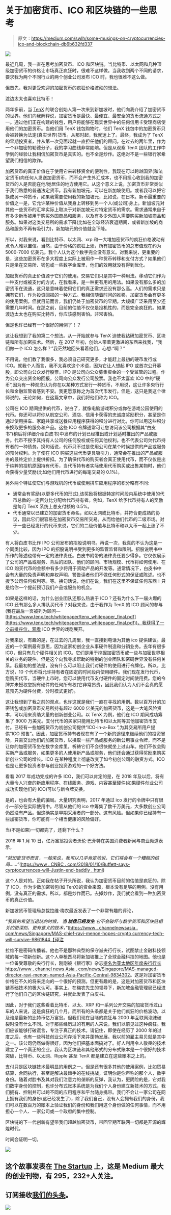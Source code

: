 # 关于加密货币、ICO 和区块链的一些思考

> 原文：<https://medium.com/swlh/some-musings-on-cryptocurrencies-ico-and-blockchain-db6b632fd337>

![](img/4d374aed22604f7e50219cd293f751db.png)

最近几周，我一直在思考加密货币、ICO 和区块链。当比特币、以太网和几种顶级加密货币的价格让市场真正疯狂时，很难不这样做。当我收到两个不同的请求，要求我为两个不同行业的两个创业公司发布 ICO 时，我也很难不这么做。

但首先，我对更受欢迎的加密货币的疯狂价格波动的想法。

渡边太太也喜欢比特币！

两年多前，当 [TenX](https://medium.com/u/41ee9d3dc15e?source=post_page-----db6b632fd337--------------------------------) 的联合创始人第一次来到新加坡时，他们向我介绍了加密货币的世界。他们向我解释说，加密货币是最快、最便宜、最安全的货币流通方式之一。通过他们正在构建的钱包，用户将能够在现实世界中的任何信用卡受理商店使用他们的加密货币。当他们用 TenX 钱包购物时，他们 TenX 钱包中的加密货币只会被转换为法定(真实世界)货币。从那时起，我就迷上了。最终，我成为了 TenX 的早期投资者，并从第一次见面起就一直担任他们的顾问。在过去的两年里，作为一个非加密的勒德分子，我的学习曲线非常陡峭。但是从观察 TenX 团队的工作中学到的经验让我相信加密货币是真实的。也不全是炒作。这绝对不是一些银行家希望我们相信的欺诈。

加密货币的真正价值在于使用它来转移资金的便利性。我现在可以跨越国界(和法定货币)向任何人发送加密货币，而不会产生外汇成本，也不用担心收到我的加密货币的人是否能在他/她居住的地方使用它。从这个意义上说，加密货币非常类似于我们熟悉的普通法定货币。我有新加坡元，可以在新加坡使用。或者我可以把它换成另一种货币，如果我需要使用我的新加坡元，比如说，在日本。新币最重要的价值之一是，它允许某种价值从我身上转移到另一个人(或公司)身上。新加坡元对其他一些货币的汇率实际上取决于对新加坡元对特定货币的需求。需求通常来自于有多少新币被用于购买外国商品和服务，以及有多少外国人需要购买新加坡商品和服务。如果对这类交易所的需求下降(比如在全球经济衰退期间，或者新加坡的商品和服务不再有吸引力)，新加坡元的价值就会下降。

所以，对我来说，看到比特币、以太网、xrp 和一大堆加密货币的疯狂价格波动有点令人难以置信。当然，由于价格的疯狂上涨，所有加密货币的总市值现在约为 5000-7000 亿美元。我个人认为这个数字完全没有意义。对我来说，更重要的是，这些加密货币在多大程度上实际上被用作一种货币转移和支付方式？如果他们只是坐在交易所、钱包或一些数字金库里，他们的效用就没有得到优化。

加密货币的真正价值源于它们的使用。交易它们只是其中一种用法。移动它们作为一种支付或被支付的方式，在我看来，是一种更有用的用法。如果没有那么多的加密货币在流通，这只是意味着使用它们的真正需求还没有那么高。人们的需求只是拥有它们，作为投资回报的一种方式。我相信随着时间的推移，加密货币会有更多的使用案例。但就目前而言，我们仍处于加密货币的早期。大规模广泛采用至少还需要几年时间。在那之前，目前的估值不仅仅是投机性的，而是完全疯狂的。如果渡边太太也在购买比特币，你应该感到害怕。非常害怕。

但是也许已经有一个很好的用例了！？

这让我想到了我的第二个想法。从一开始就参与 TenX 迫使我钻研加密货币、区块链和所有加密技术。然后，在 2017 年初，创始人带着更激进的东西来找我，“我们做一个 ICO 怎么样？”我茫然地回头看着他们，心想:“啊？”

不用说，他们教了我很多，我必须自己研究更多，才能赶上最初的硬币发行或 ICO。就我个人而言，我不太喜欢这个术语，因为它让人想起 IPO 或首次公开募股，即公司向公众发行股票。IPO 是公司向公众募集资金的一个受监管的过程。作为公众交出资金的回报，公司向公众发行公司股票。我也不太喜欢 ICO 中的“硬币”,因为有一种观念认为你在以某种方式发行一种货币，不用说，这让许多央行行长和金融监管者感到不安。我更愿意称之为首次代币发行。但是，这只是我这个律师说的。无论如何，在这篇文章中，我们将他们称为 ICO。

公司在 ICO 期间提供的代币，说白了，就像电脑游戏积分或你在游戏公园使用的代币。你还可以将你从航空公司、酒店、信用卡获得的忠诚度奖励积分，甚至是你通过使用拼车、家庭共享或送餐应用程序获得的积分进行对比，你可以用这些积分来换取更多的服务和产品。这些 ICO 令牌通常可让您访问该公司根据其“白皮书”(稍后将详细介绍白皮书)中发布的计划已经推出或计划适时推出的产品或服务。代币不授予其持有人公司的任何股权或任何其他权利。也不代表公司欠代币持有者的一种债务。换句话说，代币只不过是使用公司在某个时候提供的产品或服务的预付权利。为了使在 ICO 购买这些代币更具吸引力，通常会在推出的产品或服务的最终定价上提供折扣。为了确保代币的购买者会真正使用代币，而不仅仅是出于纯粹的投机原因持有代币，当代币持有者实际使用代币购买或出售某物时，他们会获得少量奖励(比如他们用代币进行的每笔交易的 0.1%)。

另外两个特征使它们与游戏机的代币或使用拼车应用程序的积分略有不同:

*   通常会有奖励(以更多代币的形式),该奖励将根据特定时间段内系统中使用的代币总数的一定百分比分配给代币持有者。例如，TenX 给予代币持有人的奖励是每月 TenX 系统上总支付额的 0.5%。
*   代币通常以已建立的加密货币命名，如以太网或比特币，并符合更成熟的协议，因此它们很容易在加密货币交易所交易。从而给他们代币的二级市场。对于一些已经发行的代币来说，它们的二级价值与比特币和以太币一起上涨了不少。

有人将白皮书比作 IPO 公司发布的招股说明书。再说一次，我真的不认为这是一个同类比较，因为 IPO 的招股说明书受到更多的监管监督和限制。招股说明书中所作的陈述也带有一定的法律责任。白皮书附带的法律责任要少得多。它仅仅展示了公司的产品或服务、背后的团队、他们的顾问、市场规模、代币将如何使用、在 ICO 购买代币的金额中有多少将用于资助产品的开发等。通常情况下，白皮书中会有大量的免责声明和弃权声明，警告读者他们不做任何形式的保证或陈述。也不授予公司任何权利等。等。换句话说，他们在说，我们在这里不保证任何东西！只是给你一个提前预订我们产品或服务的机会。

如果是这样的话，为什么创业团队还那么热衷于 ICO？还有为什么下一届火爆的 ICO 还有那么多人排队买代币？对我来说，由于我作为 TenX 的 ICO 顾问的参与(我在最后一页被列为顾问—[https://www.tenx.tech/whitepaper/tenx_whitepaper_final.pdf](https://www.tenx.tech/whitepaper/tenx_whitepaper_final.pdf))，我获得了一个前排座位，观看 ICO 世界的戏剧展开。

对我来说，有趣的是，在过去的几周里，我一直接到电话为其他 ico 提供建议。最近的一个案例最有意思，因为这家初创企业从事硬件制造和分销业务。去年有很多 ICO，但只有几个硬件相关的 ICO。它们是用于挖掘加密货币或一些与加密世界相关的业务的硬件。但是这个向我寻求帮助的特别的创业团队和密码世界没有任何关系。我最初的想法是，没有什么可以阻止我们对硬件的使用进行令牌化。所以，比方说，10 个代币将允许持有者在固定的时间段内使用硬件。我们现在发行代币，您购买代币，当硬件上市时，您可以使用代币支付硬件的固定时间使用费。您的令牌并未授权您拥有硬件的任何所有权(它非常昂贵，因此我们认为人们不会真的愿意预先为硬件付费，分时模式更好)。

这让我想到了我之前的观点，也许这就是我们一直在寻找的用例。数以百万计的加密钱包或加密货币交易所持有超过 6000 亿美元的加密货币，这是一大笔风险资本，可以用来资助大量的创新创业公司。以 TenX 为例，他们在 ICO 期间成功筹集了 8000 万美元。支付代币的买家只能用比特币和以太网等其他加密货币支付。已经有一些加密货币为初创公司提供“ICO-in-a-Box ”,为其交易所用户提供“ICO 预售”。因此，加密货币持有者现在有了一个新的途径来继续他们的投资冒险，只需交出他们的加密货币，以换取一些产品或服务的新公用事业令牌，而不是让你的加密货币坐在数字金库里，祈祷它们不会很快就坐上过山车。他们不仅会购买新产品或服务，如果更多的人使用新产品或服务，他们还会通过获得奖励来购买新创业公司的增长。ICO 在某种程度上彻底改变了如今初创公司的融资方式。ICO 也是让更多投资者参与创业投资游戏的一个好方法。

看看 2017 年成功完成的许多 ICO，我们可以肯定的是，在 2018 年及以后，将有大量令人兴奋的新应用程序、在线服务、游戏、内容甚至硬件(如果硬件创业公司成功实现他们的 ICO)可以与新令牌交换。

是的，也会有大量的骗局。大量研究表明，2017 年通过 ico 发行的令牌中只有很小一部分在实际使用中。尽管从他们的 ico 中筹集了数千万美元，大多数创业公司仍然没有产品。但这确实是早期采用者的一部分。这有风险。但如果你已经持有一些加密货币，你可能有一个相当健康的风险偏好。

当(不是如果)一切都完了，还剩下什么？

2018 年 1 月 10 日，亿万富翁投资者沃伦·巴菲特在美国消费者新闻与商业频道表示，

*“就加密货币而言，一般来说，我可以几乎肯定地说，它们将会有一个糟糕的结局……”*([https://www . CNBC . com/2018/01/10/Buffett-says-cyrptocurrences-will-Justin-end-baddly . html](https://www.cnbc.com/2018/01/10/buffett-says-cyrptocurrencies-will-almost-certainly-end-badly.html))

这个人是对的。正如我在帖子开头所说，我认为加密货币目前的估值是疯狂的。除了 ICO，作为少数加密钱包(如 TenX)的资金来源，根本没有足够的用例。没有用例，没有真正的需求。所以，都是炒作而已。去掉炒作，我们就会看到一种加密货币的真正价值。

新加坡货币管理局总裁拉维·梅农最近发表了一个非常有趣的评论，

*“我真的希望当退烧的时候，* ***当*** ***崩盘已经发生*** *它不会破坏与数字货币和区块链相关的更深刻、更有意义的技术，”*([https://www . channelnewsasia . com/news/Singapore/MAS-chief-ravi-menon-hopes-crypto currency-tech-will-survive-9861844【译注](https://www.channelnewsasia.com/news/singapore/mas-chief-ravi-menon-hopes-cryptocurrency-tech-will-survive-9861844)

拉维不是密码传播者。他也不是那种典型的保守派央行行长，试图禁止金融科技领域的每一项新创新。这个人单枪匹马将新加坡推上了全球金融科技的地图。他也是一位备受尊敬的央行行长，刚刚被《银行家》杂志[提名为亚太地区年度央行行长 https://www . channel news Asia . com/news/Singapore/MAS-managed-director-ravi-menon-named-Asia-Pacific-Central-9834302](https://www.channelnewsasia.com/news/singapore/mas-managing-director-ravi-menon-named-asia-pacific-central-9834302)。这是对加密货币价格在不久的将来走向的一个很好的预测。但更有趣的是，这是对加密货币和区块链基础技术的极大认可。事实上，在梅农先生的领导下，新加坡金融管理局已经进行了他们自己的区块链研究，并就此发表了白皮书。

因此，对于我们这些看着比特币、以太、XRP 和一系列公开交易的加密货币过山车的人来说，这是疯狂的几个月。而所有的头条都是关于他们疯狂的价格波动，以及谁是最新的比特币亿万富翁。但我们现在目睹的疯狂与 2000 年互联网泡沫破裂时没有什么不同。对于那些经历过的有用的人来说，我们以前见过这种疯狂。我们应该能够打破谎言，专注于真正的技术。请记住，即使在经历了 2000 年的过度之后，也有一些科技创业公司存活下来并蓬勃发展。我以前的雇主易贝就是其中之一。该公司仍然做得很好，因为他们把基本面搞对了。好人利用令人敬畏的技术建立了一个真正的企业。我认为区块链和其他形式的分布式账本是一个很好的技术突破，比特币、以太网、Ripple 甚至 TenX 都是建立在这些账本之上的。

支付只是区块链技术最明显的用例之一。但是还有很多其他的使用案例，比如贸易结算，合同执行，甚至是解决最棘手的在线挑战，证明你是你声称的那个人，数字身份。随着对脸书及其对我们注意力的垄断的反弹，我认为，更阴险的是，它对我们数字身份的控制，也许分布式账本系统是为我们个人身份建立新技术的方式，我们拥有、控制并可以跨不同的应用程序和平台随身携带。我们不会让一家公司在网上拥有我们的身份(这已经发生了)，除了我们自己，没有人会拥有我们的身份，我们可以在数百万的账本上验证我们的身份和我们用这个身份做的任何事情，而不用担心一个人、一家公司或一个政府的集中控制。

区块链的下一代创新有望带我们超越加密货币，带回早期互联网一切都是开源的辉煌时代。

时间会证明一切。

![](img/731acf26f5d44fdc58d99a6388fe935d.png)

## 这个故事发表在 [The Startup](https://medium.com/swlh) 上，这是 Medium 最大的创业刊物，有 295，232+人关注。

## 订阅接收[我们的头条](http://growthsupply.com/the-startup-newsletter/)。

![](img/731acf26f5d44fdc58d99a6388fe935d.png)